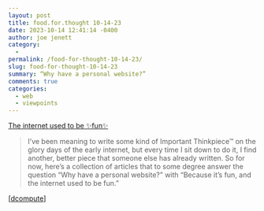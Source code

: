 ```yaml
---
layout: post
title: food.for.thought 10-14-23
date: 2023-10-14 12:41:14 -0400
author: joe jenett
category:
  - 
permalink: /food-for-thought-10-14-23/
slug: food-for-thought-10-14-23
summary: “Why have a personal website?”
comments: true
categories:
  - web
  - viewpoints
---
```

<p><a title="The internet used to be fun" href="https://projects.kwon.nyc/internet-is-fun/">The internet used to be ✨fun✨</a></p>
<blockquote><p>I’ve been meaning to write some kind of Important Thinkpiece™ on the glory days of the early internet, but every time I sit down to do it, I find another, better piece that someone else has already written. So for now, here’s a collection of articles that to some degree answer the question “Why have a personal website?” with “Because it’s fun, and the internet used to be fun.”</p></blockquote>
[<a href="https://pinboard.in/u:dcompute">dcompute</a>]

<a href="https://brid.gy/publish/mastodon"></a>